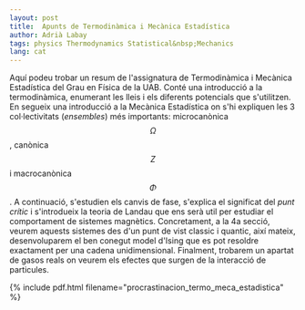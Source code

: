 ```yaml
---
layout: post
title:  Apunts de Termodinàmica i Mecànica Estadística
author: Adrià Labay
tags: physics Thermodynamics Statistical&nbsp;Mechanics
lang: cat
---
```


Aquí podeu trobar un resum de l'assignatura de Termodinàmica i Mecànica Estadística del Grau en Física de la UAB.
Conté una introducció a la termodinàmica, enumerant les lleis i els diferents potencials que s'utilitzen. En segueix una introducció a la Mecànica Estadística on s'hi expliquen les 3 col·lectivitats (*ensembles*) més importants: microcanònica $$\Omega$$, canònica $$Z$$ i macrocanònica $$\Phi$$. A continuació, s'estudien els canvis de fase, s'explica el significat del *punt crític* i s'introdueix la teoria de Landau que ens serà util per estudiar el comportament de sistemes magnètics. Concretament, a la 4a secció, veurem aquests sistemes des d'un punt de vist classic i quantic, així mateix, desenvoluparem el ben conegut model d'Ising que es pot resoldre exactament per una cadena unidimensional. Finalment, trobarem un apartat de gasos reals on veurem els efectes que surgen de la interacció de particules.

{% include pdf.html filename="procrastinacion_termo_meca_estadistica" %}
